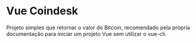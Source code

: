 # Vue Coindesk

Projeto simples que retornar o valor do Bitcoin, recomendado pela própria documentação para iniciar um projeto Vue sem utilizar o vue-cli.